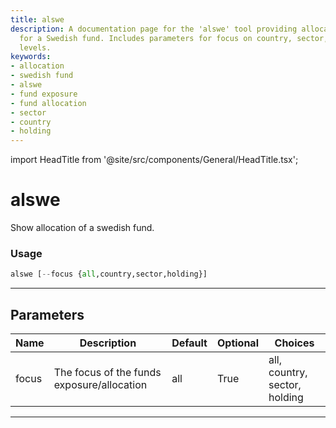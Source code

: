 ```yaml
---
title: alswe
description: A documentation page for the 'alswe' tool providing allocation insights
  for a Swedish fund. Includes parameters for focus on country, sector, or holding
  levels.
keywords:
- allocation
- swedish fund
- alswe
- fund exposure
- fund allocation
- sector
- country
- holding
---
```


import HeadTitle from '@site/src/components/General/HeadTitle.tsx';

<HeadTitle title="alswe - Funds - Reference | OpenBB Terminal Docs" />

# alswe

Show allocation of a swedish fund.

### Usage

```python
alswe [--focus {all,country,sector,holding}]
```

---

## Parameters

| Name | Description | Default | Optional | Choices |
| ---- | ----------- | ------- | -------- | ------- |
| focus | The focus of the funds exposure/allocation | all | True | all, country, sector, holding |

---
